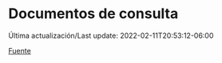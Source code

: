 # Documentos de consulta

Última actualización/Last update: 2022-02-11T20:53:12-06:00

 [Fuente](https://coronavirus.gob.mx/documentos-de-consulta/)
